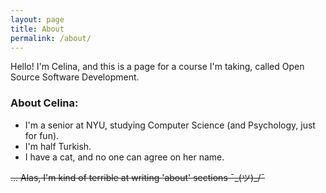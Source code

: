 ```yaml
---
layout: page
title: About
permalink: /about/
---
```


Hello! I'm Celina, and this is a page for a course I'm taking, called Open Source Software Development.

### About Celina:

* I'm a senior at NYU, studying Computer Science (and Psychology, just for fun).
* I'm half Turkish.
* I have a cat, and no one can agree on her name.

~~... Alas, I'm kind of terrible at writing 'about' sections ¯\_(ツ)_/¯~~

